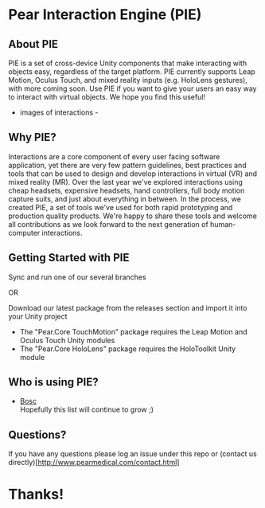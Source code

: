# Pear Interaction Engine (PIE)

## About PIE
PIE is a set of cross-device Unity components that make interacting with objects easy, regardless of the target platform. PIE currently supports Leap Motion, Oculus Touch, and mixed reality inputs (e.g. HoloLens gestures), with more coming soon. Use PIE if you want to give your users an easy way to interact with virtual objects. We hope you find this useful!

- images of interactions -

## Why PIE?
Interactions are a core component of every user facing software application, yet there are very few pattern guidelines, best practices and tools that can be used to design and develop interactions in virtual (VR) and mixed reality (MR). Over the last year we've explored interactions using cheap headsets, expensive headsets, hand controllers, full body motion capture suits, and just about everything in between. In the process, we created PIE, a set of tools we've used for both rapid prototyping and production quality products. We're happy to share these tools and welcome all contributions as we look forward to the next generation of human-computer interactions.

## Getting Started with PIE
Sync and run one of our several branches

OR

Download our latest package from the releases section and import it into your Unity project
  - The "Pear.Core TouchMotion" package requires the Leap Motion and Oculus Touch Unity modules
  - The "Pear.Core HoloLens" package requires the HoloToolkit Unity module

## Who is using PIE?
- [Bosc](http://www.pearmedical.com/bosc.html)\
Hopefully this list will continue to grow ;)

## Questions?
If you have any questions please log an issue under this repo or (contact us directly)[http://www.pearmedical.com/contact.html]

# Thanks!
